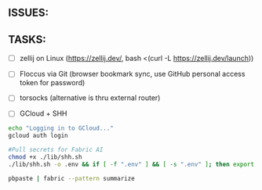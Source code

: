 ## ISSUES:

## TASKS:
- [ ] zellij on Linux (https://zellij.dev/, bash <(curl -L https://zellij.dev/launch))
- [ ] Floccus via Git (browser bookmark sync, use GitHub personal access token for password)
- [ ] torsocks (alternative is thru external router)

- [ ] GCloud + SHH
```sh          
echo "Logging in to GCloud..."
gcloud auth login

#Pull secrets for Fabric AI
chmod +x ./lib/shh.sh
./lib/shh.sh -o .env && if [ -f ".env" ] && [ -s ".env" ]; then export $(grep -v '^#' .env | xargs) && rm .env; fi

pbpaste | fabric --pattern summarize
```

